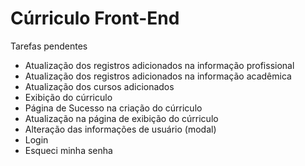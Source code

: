 Cúrriculo Front-End
======

Tarefas pendentes

+ Atualização dos registros adicionados na informação profissional
+ Atualização dos registros adicionados na informação acadêmica
+ Atualização dos cursos adicionados
+ Exibição do cúrriculo
+ Página de Sucesso na criação do cúrriculo
+ Atualização na página de exibição do cúrriculo
+ Alteração das informações de usuário (modal)
+ Login
+ Esqueci minha senha